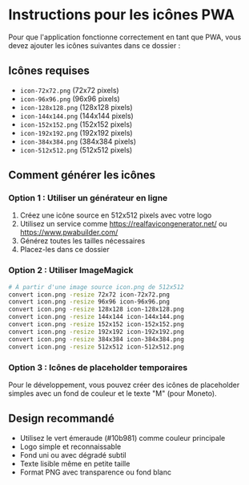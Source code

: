 # Instructions pour les icônes PWA

Pour que l'application fonctionne correctement en tant que PWA, vous devez ajouter les icônes suivantes dans ce dossier :

## Icônes requises

- `icon-72x72.png` (72x72 pixels)
- `icon-96x96.png` (96x96 pixels)
- `icon-128x128.png` (128x128 pixels)
- `icon-144x144.png` (144x144 pixels)
- `icon-152x152.png` (152x152 pixels)
- `icon-192x192.png` (192x192 pixels)
- `icon-384x384.png` (384x384 pixels)
- `icon-512x512.png` (512x512 pixels)

## Comment générer les icônes

### Option 1 : Utiliser un générateur en ligne

1. Créez une icône source en 512x512 pixels avec votre logo
2. Utilisez un service comme https://realfavicongenerator.net/ ou https://www.pwabuilder.com/
3. Générez toutes les tailles nécessaires
4. Placez-les dans ce dossier

### Option 2 : Utiliser ImageMagick

```bash
# À partir d'une image source icon.png de 512x512
convert icon.png -resize 72x72 icon-72x72.png
convert icon.png -resize 96x96 icon-96x96.png
convert icon.png -resize 128x128 icon-128x128.png
convert icon.png -resize 144x144 icon-144x144.png
convert icon.png -resize 152x152 icon-152x152.png
convert icon.png -resize 192x192 icon-192x192.png
convert icon.png -resize 384x384 icon-384x384.png
convert icon.png -resize 512x512 icon-512x512.png
```

### Option 3 : Icônes de placeholder temporaires

Pour le développement, vous pouvez créer des icônes de placeholder simples avec un fond de couleur et le texte "M" (pour Moneto).

## Design recommandé

- Utilisez le vert émeraude (#10b981) comme couleur principale
- Logo simple et reconnaissable
- Fond uni ou avec dégradé subtil
- Texte lisible même en petite taille
- Format PNG avec transparence ou fond blanc

